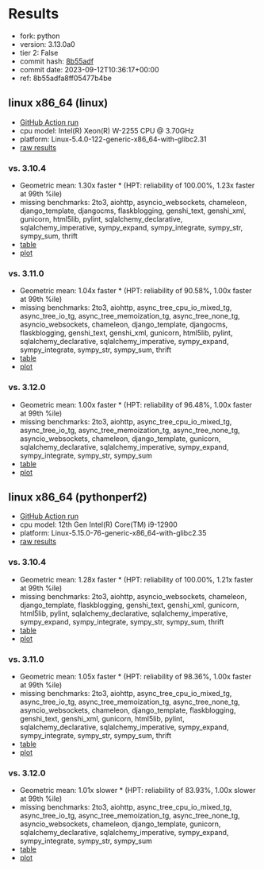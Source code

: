 # Results

- fork: python
- version: 3.13.0a0
- tier 2: False
- commit hash: [8b55adf](https://github.com/python/cpython/commit/8b55adf)
- commit date: 2023-09-12T10:36:17+00:00
- ref: 8b55adfa8ff05477b4be

## linux x86_64 (linux)

- [GitHub Action run](https://github.com/faster-cpython/benchmarking/actions/runs/6173499880)
- cpu model: Intel(R) Xeon(R) W-2255 CPU @ 3.70GHz
- platform: Linux-5.4.0-122-generic-x86_64-with-glibc2.31
- [raw results](bm-20230912-linux-x86_64-python-8b55adfa8ff05477b4be-3.13.0a0-8b55adf.json)

### vs. 3.10.4

- Geometric mean: 1.30x faster \* (HPT: reliability of 100.00%, 1.23x faster at 99th %ile)
- missing benchmarks: 2to3, aiohttp, asyncio_websockets, chameleon, django_template, djangocms, flaskblogging, genshi_text, genshi_xml, gunicorn, html5lib, pylint, sqlalchemy_declarative, sqlalchemy_imperative, sympy_expand, sympy_integrate, sympy_str, sympy_sum, thrift
- [table](bm-20230912-linux-x86_64-python-8b55adfa8ff05477b4be-3.13.0a0-8b55adf-vs-3.10.4.md)
- [plot](bm-20230912-linux-x86_64-python-8b55adfa8ff05477b4be-3.13.0a0-8b55adf-vs-3.10.4.png)

### vs. 3.11.0

- Geometric mean: 1.04x faster \* (HPT: reliability of 90.58%, 1.00x faster at 99th %ile)
- missing benchmarks: 2to3, aiohttp, async_tree_cpu_io_mixed_tg, async_tree_io_tg, async_tree_memoization_tg, async_tree_none_tg, asyncio_websockets, chameleon, django_template, djangocms, flaskblogging, genshi_text, genshi_xml, gunicorn, html5lib, pylint, sqlalchemy_declarative, sqlalchemy_imperative, sympy_expand, sympy_integrate, sympy_str, sympy_sum, thrift
- [table](bm-20230912-linux-x86_64-python-8b55adfa8ff05477b4be-3.13.0a0-8b55adf-vs-3.11.0.md)
- [plot](bm-20230912-linux-x86_64-python-8b55adfa8ff05477b4be-3.13.0a0-8b55adf-vs-3.11.0.png)

### vs. 3.12.0

- Geometric mean: 1.00x faster \* (HPT: reliability of 96.48%, 1.00x faster at 99th %ile)
- missing benchmarks: 2to3, aiohttp, async_tree_cpu_io_mixed_tg, async_tree_io_tg, async_tree_memoization_tg, async_tree_none_tg, asyncio_websockets, chameleon, django_template, gunicorn, sqlalchemy_declarative, sqlalchemy_imperative, sympy_expand, sympy_integrate, sympy_str, sympy_sum
- [table](bm-20230912-linux-x86_64-python-8b55adfa8ff05477b4be-3.13.0a0-8b55adf-vs-3.12.0.md)
- [plot](bm-20230912-linux-x86_64-python-8b55adfa8ff05477b4be-3.13.0a0-8b55adf-vs-3.12.0.png)

## linux x86_64 (pythonperf2)

- [GitHub Action run](https://github.com/faster-cpython/benchmarking/actions/runs/6300186313)
- cpu model: 12th Gen Intel(R) Core(TM) i9-12900
- platform: Linux-5.15.0-76-generic-x86_64-with-glibc2.35
- [raw results](bm-20230912-pythonperf2-x86_64-python-8b55adfa8ff05477b4be-3.13.0a0-8b55adf.json)

### vs. 3.10.4

- Geometric mean: 1.28x faster \* (HPT: reliability of 100.00%, 1.21x faster at 99th %ile)
- missing benchmarks: 2to3, aiohttp, asyncio_websockets, chameleon, django_template, flaskblogging, genshi_text, genshi_xml, gunicorn, html5lib, pylint, sqlalchemy_declarative, sqlalchemy_imperative, sympy_expand, sympy_integrate, sympy_str, sympy_sum, thrift
- [table](bm-20230912-pythonperf2-x86_64-python-8b55adfa8ff05477b4be-3.13.0a0-8b55adf-vs-3.10.4.md)
- [plot](bm-20230912-pythonperf2-x86_64-python-8b55adfa8ff05477b4be-3.13.0a0-8b55adf-vs-3.10.4.png)

### vs. 3.11.0

- Geometric mean: 1.05x faster \* (HPT: reliability of 98.36%, 1.00x faster at 99th %ile)
- missing benchmarks: 2to3, aiohttp, async_tree_cpu_io_mixed_tg, async_tree_io_tg, async_tree_memoization_tg, async_tree_none_tg, asyncio_websockets, chameleon, django_template, flaskblogging, genshi_text, genshi_xml, gunicorn, html5lib, pylint, sqlalchemy_declarative, sqlalchemy_imperative, sympy_expand, sympy_integrate, sympy_str, sympy_sum, thrift
- [table](bm-20230912-pythonperf2-x86_64-python-8b55adfa8ff05477b4be-3.13.0a0-8b55adf-vs-3.11.0.md)
- [plot](bm-20230912-pythonperf2-x86_64-python-8b55adfa8ff05477b4be-3.13.0a0-8b55adf-vs-3.11.0.png)

### vs. 3.12.0

- Geometric mean: 1.01x slower \* (HPT: reliability of 83.93%, 1.00x slower at 99th %ile)
- missing benchmarks: 2to3, aiohttp, async_tree_cpu_io_mixed_tg, async_tree_io_tg, async_tree_memoization_tg, async_tree_none_tg, asyncio_websockets, chameleon, django_template, gunicorn, sqlalchemy_declarative, sqlalchemy_imperative, sympy_expand, sympy_integrate, sympy_str, sympy_sum
- [table](bm-20230912-pythonperf2-x86_64-python-8b55adfa8ff05477b4be-3.13.0a0-8b55adf-vs-3.12.0.md)
- [plot](bm-20230912-pythonperf2-x86_64-python-8b55adfa8ff05477b4be-3.13.0a0-8b55adf-vs-3.12.0.png)

